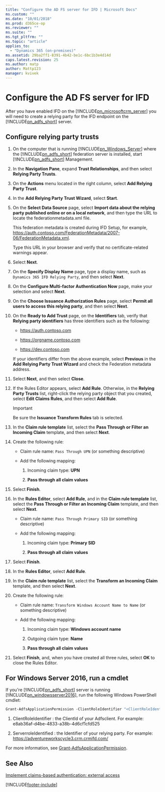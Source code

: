 ```yaml
---
title: "Configure the AD FS server for IFD | Microsoft Docs"
ms.custom: ""
ms.date: "10/01/2018"
ms.prod: d365ce-op
ms.reviewer: ""
ms.suite: ""
ms.tgt_pltfrm: ""
ms.topic: "article"
applies_to: 
  - "Dynamics 365 (on-premises)"
ms.assetid: 29ba2ff1-8391-4b42-be1c-6bc1b3e4d14d
caps.latest.revision: 25
ms.author: matp
author: Mattp123
manager: kvivek
---
```

# Configure the AD FS server for IFD



After you have enabled IFD on the [!INCLUDE[pn_microsoftcrm_server](../includes/pn-microsoftcrm-server.md)] you will need to create a relying party for the IFD endpoint on the [!INCLUDE[pn_adfs_short](../includes/pn-adfs-short.md)] server.  
  
## Configure relying party trusts  
  
1.  On the computer that is running [!INCLUDE[pn_Windows_Server](../includes/pn-windows-server.md)] where the [!INCLUDE[pn_adfs_short](../includes/pn-adfs-short.md)] federation server is installed, start [!INCLUDE[pn_adfs_short](../includes/pn-adfs-short.md)] Management.  
  
2.  In the **Navigation Pane**, expand **Trust Relationships**, and then select **Relying Party Trusts**.  
  
3.  On the **Actions** menu located in the right column, select **Add Relying Party Trust**.  
  
4.  In the **Add Relying Party Trust Wizard**, select **Start**.  
  
5.  On the **Select Data Source** page, select **Import data about the relying party published online or on a local network**, and then type the URL to locate the federationmetadata.xml file.  
  
     This federation metadata is created during IFD Setup, for example, https://auth.contoso.com/FederationMetadata/2007-06/FederationMetadata.xml.  
  
     Type this URL in your browser and verify that no certificate-related warnings appear.  
  
6.  Select **Next**.  
  
7.  On the **Specify Display Name** page, type a display name, such as `Dynamics 365 IFD Relying Party`, and then select **Next**.  
  
8.  On the **Configure Multi-factor Authentication Now** page, make your selection and select **Next**.  
  
9. On the **Choose Issuance Authorization Rules** page, select **Permit all users to access this relying party**, and then select **Next**.  
  
10. On the **Ready to Add Trust** page, on the **Identifiers** tab, verify that **Relying party identifiers** has three identifiers such as the following:  
  
    -   https://auth.contoso.com  
  
    -   https://orgname.contoso.com  
  
    -   https://dev.contoso.com  
  
     If your identifiers differ from the above example, select **Previous** in the **Add Relying Party Trust Wizard** and check the Federation metadata address.  
  
11. Select **Next**, and then select **Close**.  
  
12. If the Rules Editor appears, select **Add Rule**. Otherwise, in the **Relying Party Trusts** list, right-click the relying party object that you created, select **Edit Claims Rules**, and then select **Add Rule**.  
  
    > [!IMPORTANT]
    >  Be sure the **Issuance Transform Rules** tab is selected.  
  
13. In the **Claim rule template** list, select the **Pass Through or Filter an Incoming Claim** template, and then select **Next**.  
  
14. Create the following rule:  
  
    -   Claim rule name: `Pass Through UPN` (or something descriptive)  
  
    -   Add the following mapping:  
  
        1.  Incoming claim type: **UPN**  
  
        2.  **Pass through all claim values**  
  
15. Select **Finish**.  
  
16. In the **Rules Editor**, select **Add Rule**, and in the **Claim rule template** list, select the **Pass Through or Filter an Incoming Claim** template, and then select **Next**.  
  
    -   Claim rule name: `Pass Through Primary SID` (or something descriptive)  
  
    -   Add the following mapping:  
  
        1.  Incoming claim type: **Primary SID**  
  
        2.  **Pass through all claim values**  
  
17. Select **Finish**.  
  
18. In the **Rules Editor**, select **Add Rule**.  
  
19. In the **Claim rule template** list, select the **Transform an Incoming Claim** template, and then select **Next**.  
  
20. Create the following rule:  
  
    -   Claim rule name: `Transform Windows Account Name to Name` (or something descriptive)  
  
    -   Add the following mapping:  
  
        1.  Incoming claim type: **Windows account name**  
  
        2.  Outgoing claim type: **Name**  
  
        3.  **Pass through all claim values**  
  
21. Select **Finish**, and, when you have created all three rules, select **OK** to close the Rules Editor.  
  
## For Windows Server 2016, run a cmdlet  
 If you're [!INCLUDE[pn_adfs_short](../includes/pn-adfs-short.md)] server is running [!INCLUDE[pn_windowsserver2016](../includes/pn-windowsserver2016.md)], run the following Windows PowerShell cmdlet:  
  
```powershell  
Grant-AdfsApplicationPermission -ClientRoleIdentifier "<ClientRoleIdentifier>" -ServerRoleIdentifier <ServerroleIdentified>  
```  
  
1.  ClientRoleIdentifier :  the ClientId of your Adfsclient. For example: e8ab36af-d4be-4833-a38b-4d6cf1cfd525  
  
2.  ServerroleIdentified :  the Identifier of your relying party. For example: https://adventureworkscycle3.crm.crmifd.com/  
  
 For more information, see [Grant-AdfsApplicationPermission](/powershell/module/adfs/grant-adfsapplicationpermission).  
  
## See Also  
 [Implement claims-based authentication: external access](implement-claims-based-authentication-external-access.md)



[!INCLUDE[footer-include](../../../includes/footer-banner.md)]
